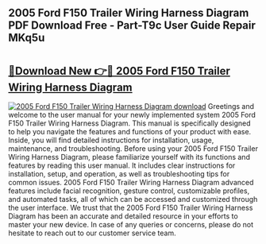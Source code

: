 ## 2005 Ford F150 Trailer Wiring Harness Diagram PDF Download Free - Part-T9c User Guide Repair MKq5u

# <h2><a href="http://dfjqjo.blite.top/?on=2005+Ford+F150+Trailer+Wiring+Harness+Diagram">🔗Download New 👉🔴 2005 Ford F150 Trailer Wiring Harness Diagram</a></h2>

[![2005 Ford F150 Trailer Wiring Harness Diagram download](https://i.imgur.com/lujVjoI.png)](http://dfjqjo.blite.top/?on=2005+Ford+F150+Trailer+Wiring+Harness+Diagram)
Greetings and welcome to the user manual for your newly implemented system 2005 Ford F150 Trailer Wiring Harness Diagram. This manual is specifically designed to help you navigate the features and functions of your product with ease. Inside, you will find detailed instructions for installation, usage, maintenance, and troubleshooting. Before using your 2005 Ford F150 Trailer Wiring Harness Diagram, please familiarize yourself with its functions and features by reading this user manual. It includes clear instructions for installation, setup, and operation, as well as troubleshooting tips for common issues. 2005 Ford F150 Trailer Wiring Harness Diagram advanced features include facial recognition, gesture control, customizable profiles, and automated tasks, all of which can be accessed and customized through the user interface. We trust that the 2005 Ford F150 Trailer Wiring Harness Diagram has been an accurate and detailed resource in your efforts to master your new device. In case of any queries or concerns, please do not hesitate to reach out to our customer service team.
